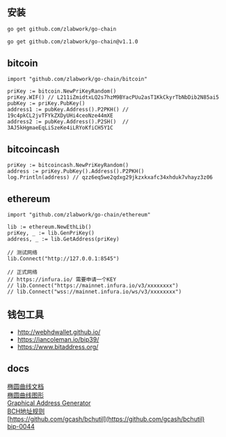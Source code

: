 ## 安装
```bash
go get github.com/zlabwork/go-chain

go get github.com/zlabwork/go-chain@v1.1.0
```
## bitcoin
```golang
import "github.com/zlabwork/go-chain/bitcoin"

priKey := bitcoin.NewPriKeyRandom()
priKey.WIF() // L211iZmidtxLQ2s7hzM9BYacPUu2asT1KkCkyrTbNbDib2N85ai5
pubKey := priKey.PubKey()
address1 := pubKey.Address().P2PKH() // 19c4pkCL2jvTFYkZXDyUHi4ceoNze44mXE
address2 := pubKey.Address().P2SH()  // 3AJ5kHgmaeEqLiSzeKe4iLRYoKfiCH5Y1C
```


## bitcoincash
```golang
priKey := bitcoincash.NewPriKeyRandom()
address := priKey.PubKey().Address().P2PKH()
log.Println(address) // qzz6eq5we2qdxg29jkzxkxafc34xhduk7vhayz3z06
```


## ethereum
```golang
import "github.com/zlabwork/go-chain/ethereum"

lib := ethereum.NewEthLib()
priKey, _ := lib.GenPriKey()
address, _ := lib.GetAddress(priKey)

// 测试网络
lib.Connect("http://127.0.0.1:8545")

// 正式网络 
// https://infura.io/ 需要申请一个KEY
// lib.Connect("https://mainnet.infura.io/v3/xxxxxxxx")
// lib.Connect("wss://mainnet.infura.io/ws/v3/xxxxxxxx")
```

## 钱包工具
* http://webhdwallet.github.io/  
* https://iancoleman.io/bip39/  
* https://www.bitaddress.org/  


## docs
[椭圆曲线文档](http://www.secg.org/sec2-v2.pdf)  
[椭圆曲线图形](https://www.desmos.com/calculator/ialhd71we3?lang=zh-CN)  
[Graphical Address Generator](https://www.royalfork.org/2014/08/11/graphical-address-generator)  
[BCH地址规则](https://github.com/bitcoincashorg/bitcoincash.org/blob/master/spec/cashaddr.md)  
[https://github.com/gcash/bchutil](https://github.com/gcash/bchutil)  
[bip-0044](https://github.com/bitcoin/bips/blob/master/bip-0044.mediawiki)  
